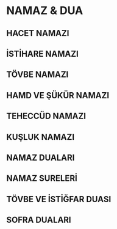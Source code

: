 # NAMAZ & DUA

## HACET NAMAZI
## İSTİHARE NAMAZI
## TÖVBE NAMAZI
## HAMD VE ŞÜKÜR NAMAZI
## TEHECCÜD NAMAZI
## KUŞLUK NAMAZI
## NAMAZ DUALARI
## NAMAZ SURELERİ
## TÖVBE VE İSTİĞFAR DUASI
## SOFRA DUALARI
